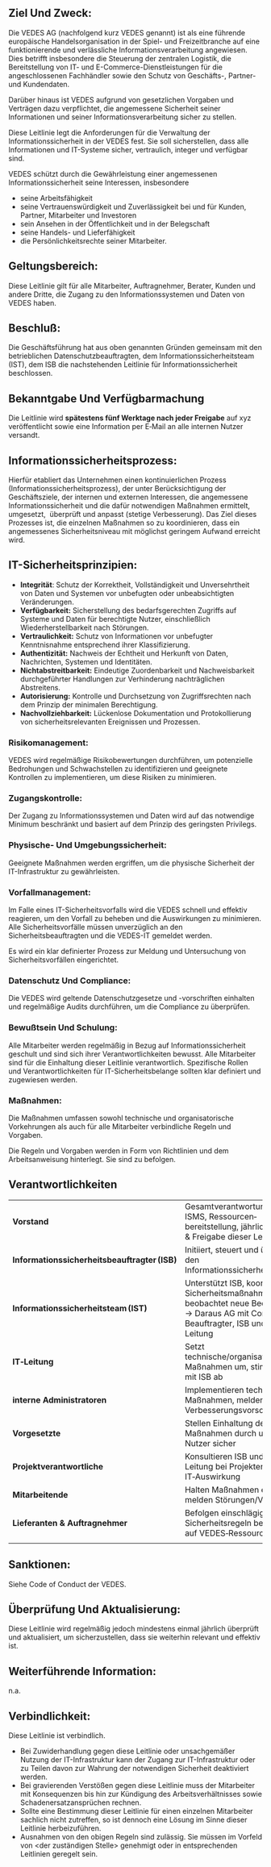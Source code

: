 ## Ziel Und Zweck:

Die VEDES AG (nachfolgend kurz VEDES genannt) ist als eine führende europäische Handelsorganisation in der Spiel- und Freizeitbranche auf eine funktionierende und verlässliche Informationsverarbeitung angewiesen. Dies betrifft insbesondere die Steuerung der zentralen Logistik, die Bereitstellung von IT- und E-Commerce-Dienstleistungen für die angeschlossenen Fachhändler sowie den Schutz von Geschäfts-, Partner- und Kundendaten.

Darüber hinaus ist VEDES aufgrund von gesetzlichen Vorgaben und Verträgen dazu verpflichtet, die angemessene Sicherheit seiner Informationen und seiner Informationsverarbeitung sicher zu stellen.

Diese Leitlinie legt die Anforderungen für die Verwaltung der Informationssicherheit in der VEDES fest. Sie soll sicherstellen, dass alle Informationen und IT-Systeme sicher, vertraulich, integer und verfügbar sind. 

VEDES schützt durch die Gewährleistung einer angemessenen Informationssicherheit seine Interessen, insbesondere

- seine Arbeitsfähigkeit
- seine Vertrauenswürdigkeit und Zuverlässigkeit bei und für Kunden, Partner, Mitarbeiter und Investoren
- sein Ansehen in der Öffentlichkeit und in der Belegschaft
- seine Handels- und Lieferfähigkeit
- die Persönlichkeitsrechte seiner Mitarbeiter.

## Geltungsbereich:

Diese Leitlinie gilt für alle Mitarbeiter, Auftragnehmer, Berater, Kunden und andere Dritte, die Zugang zu den Informationssystemen und Daten von VEDES haben.

## Beschluß:

Die Geschäftsführung hat aus oben genannten Gründen gemeinsam mit den betrieblichen Datenschutzbeauftragten, dem Informationssicherheitsteam (IST), dem ISB die nachstehenden Leitlinie für Informationssicherheit beschlossen. 
## Bekanntgabe Und Verfügbarmachung
Die Leitlinie wird **spätestens fünf Werktage nach jeder Freigabe** auf xyz veröffentlicht sowie eine Information per E‑Mail an alle internen Nutzer versandt. 

## Informationssicherheitsprozess:

Hierfür etabliert das Unternehmen einen kontinuierlichen Prozess (Informationssicherheitsprozess), der unter Berücksichtigung der Geschäftsziele, der internen und externen Interessen, die angemessene Informationssicherheit und die dafür notwendigen Maßnahmen ermittelt, umgesetzt,  überprüft und anpasst (stetige Verbesserung).
Das Ziel dieses Prozesses ist, die einzelnen Maßnahmen so zu koordinieren, dass ein angemessenes Sicherheitsniveau mit möglichst geringem Aufwand erreicht wird. 

## IT-Sicherheitsprinzipien:

- **Integrität**: Schutz der Korrektheit, Vollständigkeit und Unversehrtheit von Daten und Systemen vor unbefugten oder unbeabsichtigten Veränderungen.
- **Verfügbarkeit:** Sicherstellung des bedarfsgerechten Zugriffs auf Systeme und Daten für berechtigte Nutzer, einschließlich Wiederherstellbarkeit nach Störungen.
- **Vertraulichkeit:** Schutz von Informationen vor unbefugter Kenntnisnahme entsprechend ihrer Klassifizierung.
- **Authentizität:** Nachweis der Echtheit und Herkunft von Daten, Nachrichten, Systemen und Identitäten.
- **Nichtabstreitbarkeit:** Eindeutige Zuordenbarkeit und Nachweisbarkeit durchgeführter Handlungen zur Verhinderung nachträglichen Abstreitens.
- **Autorisierung:** Kontrolle und Durchsetzung von Zugriffsrechten nach dem Prinzip der minimalen Berechtigung.
- **Nachvollziehbarkeit:** Lückenlose Dokumentation und Protokollierung von sicherheitsrelevanten Ereignissen und Prozessen.

### Risikomanagement:

VEDES wird regelmäßige Risikobewertungen durchführen, um potenzielle Bedrohungen und Schwachstellen zu identifizieren und geeignete Kontrollen zu implementieren, um diese Risiken zu minimieren.

### Zugangskontrolle:

Der Zugang zu Informationssystemen und Daten wird auf das notwendige Minimum beschränkt und basiert auf dem Prinzip des geringsten Privilegs.

### Physische- Und Umgebungssicherheit:

Geeignete Maßnahmen werden ergriffen, um die physische Sicherheit der IT-Infrastruktur zu gewährleisten.

### Vorfallmanagement:

Im Falle eines IT-Sicherheitsvorfalls wird die VEDES schnell und effektiv reagieren, um den Vorfall zu beheben und die Auswirkungen zu minimieren. Alle Sicherheitsvorfälle müssen unverzüglich an den Sicherheitsbeauftragten und die VEDES-IT gemeldet werden.

Es wird ein klar definierter Prozess zur Meldung und Untersuchung von Sicherheitsvorfällen eingerichtet.

### Datenschutz Und Compliance:

Die VEDES wird geltende Datenschutzgesetze und -vorschriften einhalten und regelmäßige Audits durchführen, um die Compliance zu überprüfen.

### Bewußtsein Und Schulung:

Alle Mitarbeiter werden regelmäßig in Bezug auf Informationssicherheit geschult und sind sich ihrer Verantwortlichkeiten bewusst. Alle Mitarbeiter sind für die Einhaltung dieser Leitlinie verantwortlich. Spezifische Rollen und Verantwortlichkeiten für IT-Sicherheitsbelange sollten klar definiert und zugewiesen werden.

### Maßnahmen:

Die Maßnahmen umfassen sowohl technische und organisatorische Vorkehrungen als auch für alle Mitarbeiter verbindliche Regeln und Vorgaben.

Die Regeln und Vorgaben werden in Form von Richtlinien und dem Arbeitsanweisung hinterlegt. Sie sind zu befolgen. 

## Verantwortlichkeiten

|                                               |                                                                                                                                             |
| --------------------------------------------- | ------------------------------------------------------------------------------------------------------------------------------------------- |
| **Vorstand**                                  | Gesamtverantwortung für ISMS, Ressourcen­bereitstellung, jährliche Review & Freigabe dieser Leitlinie                                       |
| **Informationssicherheitsbeauftragter (ISB)** | Initiiert, steuert und überwacht den Informationssicherheitsprozess                                                                         |
| **Informationssicherheitsteam (IST)**         | Unterstützt ISB, koordiniert Sicherheitsmaßnahmen, beobachtet neue Bedrohungen -> Daraus AG mit Compliance-Beauftragter, ISB und IT-Leitung |
| **IT‑Leitung**                                | Setzt technische/organisatorische Maßnahmen um, stimmt sich mit ISB ab                                                                      |
| **interne Administratoren**                   | Implementieren technische Maßnahmen, melden Verbesserungsvorschläge                                                                         |
| **Vorgesetzte**                               | Stellen Einhaltung der Maßnahmen durch unterstellte Nutzer sicher                                                                           |
| **Projektverantwortliche**                    | Konsultieren ISB und IT-Leitung bei Projekten mit IT‑Auswirkung                                                                             |
| **Mitarbeitende**                             | Halten Maßnahmen ein, melden Störungen/Vorfälle                                                                                             |
| **Lieferanten & Auftragnehmer**               | Befolgen einschlägige Sicherheitsregeln bei Zugriff auf VEDES‑Ressourcen                                                                    |
|                                               |                                                                                                                                             |

## Sanktionen:

Siehe Code of Conduct der VEDES. 

## Überprüfung Und Aktualisierung:

Diese Leitlinie wird regelmäßig jedoch mindestens einmal jährlich überprüft und aktualisiert, um sicherzustellen, dass sie weiterhin relevant und effektiv ist.

## Weiterführende Information:

n.a.

## Verbindlichkeit:

Diese Leitlinie ist verbindlich.

- Bei Zuwiderhandlung gegen diese Leitlinie oder unsachgemäßer Nutzung der IT-Infrastruktur kann der Zugang zur IT-Infrastruktur oder zu Teilen davon zur Wahrung der notwendigen Sicherheit deaktiviert werden.
- Bei gravierenden Verstößen gegen diese Leitlinie muss der Mitarbeiter mit Konsequenzen bis hin zur Kündigung des Arbeitsverhältnisses sowie Schadenersatzansprüchen rechnen.
- Sollte eine Bestimmung dieser Leitlinie für einen einzelnen Mitarbeiter sachlich nicht zutreffen, so ist dennoch eine Lösung im Sinne dieser Leitlinie herbeizuführen.
- Ausnahmen von den obigen Regeln sind zulässig. Sie müssen im Vorfeld von <der zuständigen Stelle> genehmigt oder in entsprechenden Leitlinien geregelt sein.

